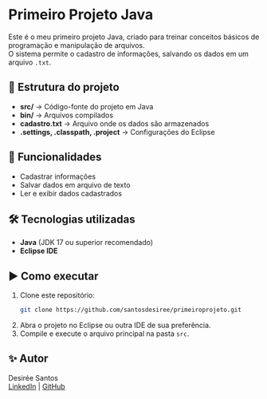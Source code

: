 # Primeiro Projeto Java

Este é o meu primeiro projeto Java, criado para treinar conceitos básicos de programação e manipulação de arquivos.  
O sistema permite o cadastro de informações, salvando os dados em um arquivo `.txt`.

## 📂 Estrutura do projeto

- **src/** → Código-fonte do projeto em Java  
- **bin/** → Arquivos compilados  
- **cadastro.txt** → Arquivo onde os dados são armazenados  
- **.settings, .classpath, .project** → Configurações do Eclipse  

## 🚀 Funcionalidades

- Cadastrar informações
- Salvar dados em arquivo de texto
- Ler e exibir dados cadastrados

## 🛠️ Tecnologias utilizadas

- **Java** (JDK 17 ou superior recomendado)
- **Eclipse IDE**

## ▶️ Como executar

1. Clone este repositório:
   ```bash
   git clone https://github.com/santosdesiree/primeiroprojeto.git
   ```
2. Abra o projeto no Eclipse ou outra IDE de sua preferência.
3. Compile e execute o arquivo principal na pasta `src`.

## ✨ Autor

Desirée Santos  
[LinkedIn](www.linkedin.com/in/desirée-santos-5984b035b) | [GitHub](https://github.com/santosdesiree)
